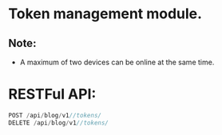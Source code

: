 # Token management module.


## Note: 
+ A maximum of two devices can be online at the same time.


# RESTFul API:
```Go
POST /api/blog/v1//tokens/
DELETE /api/blog/v1//tokens/
```
